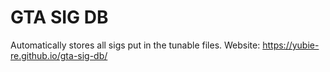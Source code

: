 # GTA SIG DB
Automatically stores all sigs put in the tunable files.
Website: https://yubie-re.github.io/gta-sig-db/